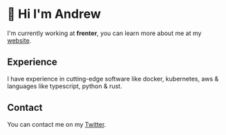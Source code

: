 # **👋 Hi I'm Andrew**

I'm currently working at **frenter**, you can learn more about me at my [website](https://nijmeh.xyz).

## Experience
I have experience in cutting-edge software like docker, kubernetes, aws & languages like typescript, python & rust.

## Contact
You can contact me on my [Twitter](https://twitter.com/0xnijmeh).
